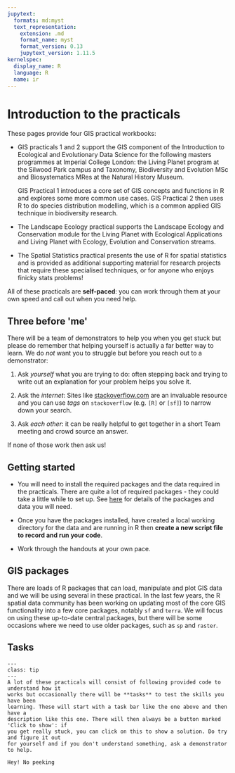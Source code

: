 ```yaml
---
jupytext:
  formats: md:myst
  text_representation:
    extension: .md
    format_name: myst
    format_version: 0.13
    jupytext_version: 1.11.5
kernelspec:
  display_name: R
  language: R
  name: ir
---
```


# Introduction to the practicals

These pages provide four GIS practical workbooks:

* GIS practicals 1 and 2 support the GIS component of the Introduction to Ecological and
  Evolutionary Data Science for the following masters programmes at Imperial College
  London: the Living Planet program at the Silwood Park campus and Taxonomy,
  Biodiversity and Evolution MSc and Biosystematics MRes at the Natural History Museum.

  GIS Practical 1 introduces a core set of GIS concepts and functions in R and explores
  some more common use cases. GIS Practical 2 then uses R to do species distribution
  modelling, which is a common applied GIS technique in biodiversity research.

* The Landscape Ecology practical supports the Landscape Ecology and Conservation module
  for the Living Planet with Ecological Applications and Living Planet with Ecology,
  Evolution and Conservation streams.

* The Spatial Statistics practical presents the use of R for spatial statistics and is
  provided as additional supporting material for research projects that require these
  specialised techniques, or for anyone who enjoys finicky stats problems!

All of these practicals are **self-paced**: you can work through them at your own speed
and call out when you need help.

## Three before 'me'

There will be a team of demonstrators to help you when you get stuck but please do
remember that helping yourself is actually a far better way to learn. We do *not* want
you to struggle but before you reach out to a demonstrator:

1. Ask *yourself* what you are trying to do: often stepping back and trying to write out
   an explanation for your problem helps you solve it.

1. Ask the *internet*: Sites like [stackoverflow.com](https://stackoverflow.com) are an
   invaluable resource and you can use *tags* on `stackoverflow` (e.g. `[R]` or `[sf]`)
   to narrow down your search.

1. Ask *each other*: it can be really helpful to get together in a short Team meeting
   and crowd source an answer.

If none of those work then ask us!

## Getting started

* You will need to install the required packages and the data required in the
  practicals. There are quite a lot of required packages - they could take a little
  while to set up. See [here](required_packages.md) for details of the packages and data
  you will need.

* Once you have the packages installed, have created a local working directory for the
  data and are running in R then **create a new script file to record and run your
  code**.

* Work through the handouts at your own pace.

## GIS packages

There are loads of R packages that can load, manipulate and plot GIS data and we will be
using several in these practical. In the last few years, the R spatial data community
has been working on updating most of the core GIS functionality into a few core
packages, notably `sf` and `terra`. We will focus on using these up-to-date central
packages, but there will be some occasions where we need to use older packages, such as
`sp` and `raster`.

## Tasks

```{admonition} Introducing tasks
---
class: tip
---
A lot of these practicals will consist of following provided code to understand how it
works but occasionally there will be **tasks** to test the skills you have been
learning. These will start with a task bar like the one above and then have a
description like this one. There will then always be a button marked 'Click to show': if
you get really stuck, you can click on this to show a solution. Do try and figure it out
for yourself and if you don't understand something, ask a demonstrator to help.
```

```{toggle}
Hey! No peeking
```
